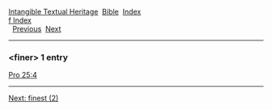 [Intangible Textual Heritage](../../index)  [Bible](../index) 
[Index](index)   
[f Index](_f_)  
  [Previous](c04244)  [Next](c04246) 

------------------------------------------------------------------------

### &lt;finer&gt; 1 entry

[Pro 25:4](../kjv/pro025.htm#004)  

------------------------------------------------------------------------

[Next: finest (2)](c04246)
